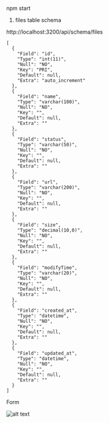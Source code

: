npm start

1. files table schema

http://localhost:3200/api/schema/files

```
[
  {
    "Field": "id",
    "Type": "int(11)",
    "Null": "NO",
    "Key": "PRI",
    "Default": null,
    "Extra": "auto_increment"
  },
  {
    "Field": "name",
    "Type": "varchar(100)",
    "Null": "NO",
    "Key": "",
    "Default": null,
    "Extra": ""
  },
  {
    "Field": "status",
    "Type": "varchar(50)",
    "Null": "NO",
    "Key": "",
    "Default": null,
    "Extra": ""
  },
  {
    "Field": "url",
    "Type": "varchar(200)",
    "Null": "NO",
    "Key": "",
    "Default": null,
    "Extra": ""
  },
  {
    "Field": "size",
    "Type": "decimal(10,0)",
    "Null": "NO",
    "Key": "",
    "Default": null,
    "Extra": ""
  },
  {
    "Field": "modifyTime",
    "Type": "varchar(20)",
    "Null": "NO",
    "Key": "",
    "Default": null,
    "Extra": ""
  },
  {
    "Field": "created_at",
    "Type": "datetime",
    "Null": "NO",
    "Key": "",
    "Default": null,
    "Extra": ""
  },
  {
    "Field": "updated_at",
    "Type": "datetime",
    "Null": "NO",
    "Key": "",
    "Default": null,
    "Extra": ""
  }
]
```
Form

![alt text](https://raw.githubusercontent.com/vaayadi/POC-Table-To-React-Dynamic-Forms/master/form.png)

